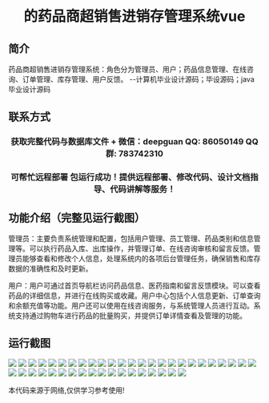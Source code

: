 <p><h1 align="center">的药品商超销售进销存管理系统vue</h1></p>

## 简介
药品商超销售进销存管理系统：角色分为管理员、用户；药品信息管理、在线咨询、订单管理、库存管理、用户反馈。    --计算机毕业设计源码；毕设源码；java毕业设计源码


## 联系方式
<p><h3 align="center">获取完整代码与数据库文件 + 微信：deepguan QQ: 86050149 QQ群: 783742310</h3></p>
<p><h3 align="center">可帮忙远程部署 包运行成功！提供远程部署、修改代码、设计文档指导、代码讲解等服务！</h3></p>

## 功能介绍（完整见运行截图）
管理员：主要负责系统管理和配置，包括用户管理、员工管理、药品类别和信息管理等。可以执行药品入库、出库操作，并管理订单、在线咨询审核和留言反馈。管理员能够查看和修改个人信息，处理系统内的各项后台管理任务，确保销售和库存数据的准确性和及时更新。

用户：用户可通过首页导航栏访问药品信息、医药指南和留言反馈模块。可以查看药品的详细信息，并进行在线购买或收藏。用户中心包括个人信息更新、订单查询和余额充值等功能。用户还可以使用在线咨询服务，与系统管理人员进行互动。系统支持通过购物车进行药品的批量购买，并提供订单详情查看及管理的功能。


## 运行截图
![](img/001.jpg)
![](img/002.jpg)
![](img/003.jpg)
![](img/004.jpg)
![](img/005.jpg)
![](img/006.jpg)
![](img/007.jpg)
![](img/008.jpg)
![](img/009.jpg)
![](img/010.jpg)
![](img/011.jpg)
![](img/012.jpg)
![](img/013.jpg)
![](img/014.jpg)
![](img/015.jpg)
![](img/016.jpg)
![](img/017.jpg)
![](img/018.jpg)
![](img/019.jpg)
![](img/020.jpg)
![](img/021.jpg)
![](img/022.jpg)
![](img/023.jpg)
![](img/024.jpg)
![](img/025.jpg)
![](img/026.jpg)
![](img/027.jpg)
![](img/028.jpg)
![](img/029.jpg)
![](img/030.jpg)
![](img/031.jpg)
![](img/032.jpg)
![](img/033.jpg)
![](img/034.jpg)
![](img/035.jpg)
![](img/036.jpg)
![](img/037.jpg)
![](img/038.jpg)
![](img/039.jpg)
![](img/040.jpg)
![](img/041.jpg)
![](img/042.jpg)
![](img/043.jpg)

<p>本代码来源于网络,仅供学习参考使用!</p>
